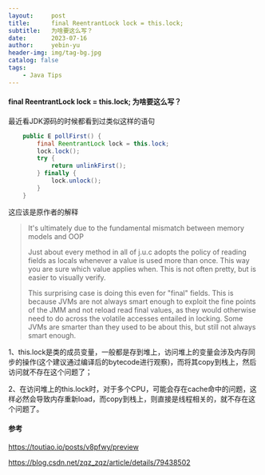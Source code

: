 ```yaml
---
layout:     post
title:      final ReentrantLock lock = this.lock;
subtitle:   为啥要这么写？
date:       2023-07-16
author:     yebin-yu
header-img: img/tag-bg.jpg
catalog: false
tags:
    - Java Tips
---
```


#### final ReentrantLock lock = this.lock; 为啥要这么写？

最近看JDK源码的时候都看到过类似这样的语句

```java
    public E pollFirst() {
        final ReentrantLock lock = this.lock;
        lock.lock();
        try {
            return unlinkFirst();
        } finally {
            lock.unlock();
        }
    }
```

这应该是原作者的解释

> It's ultimately due to the fundamental mismatch between memory models and OOP
>
> Just about every method in all of j.u.c adopts the policy of reading fields as locals whenever a value is used more than once. This way you are sure which value applies when. This is not often pretty, but is easier to visually verify.
>
> This surprising case is doing this even for "final" fields. This is because JVMs are not always smart enough to exploit the fine points of the JMM and not reload read final values, as they would otherwise need to do across the volatile accesses entailed in locking. Some JVMs are smarter than they used to be about this, but still not always smart enough.

1、this.lock是类的成员变量，一般都是存到堆上，访问堆上的变量会涉及内存同步的操作(这个建议通过编译后的bytecode进行观察)，而将其copy到栈上，然后访问就不存在这个问题了；

2、在访问堆上的this.lock时，对于多个CPU，可能会存在cache命中的问题，这样必然会导致内存重新load，而copy到栈上，则直接是线程相关的，就不存在这个问题了。

#### 参考

https://toutiao.io/posts/v8pfwy/preview

https://blog.csdn.net/zqz_zqz/article/details/79438502

